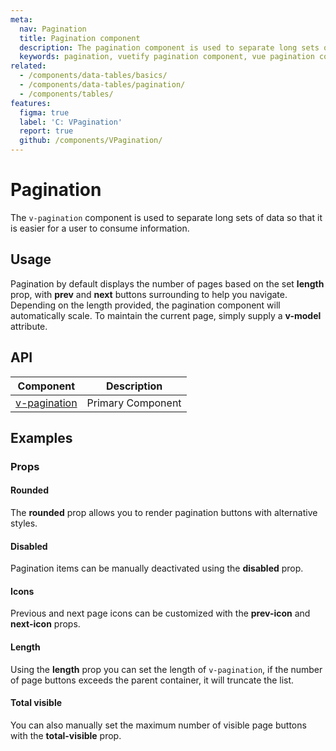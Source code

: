 ```yaml
---
meta:
  nav: Pagination
  title: Pagination component
  description: The pagination component is used to separate long sets of data so that it is easier for a user to consume information.
  keywords: pagination, vuetify pagination component, vue pagination component
related:
  - /components/data-tables/basics/
  - /components/data-tables/pagination/
  - /components/tables/
features:
  figma: true
  label: 'C: VPagination'
  report: true
  github: /components/VPagination/
---
```


# Pagination

The `v-pagination` component is used to separate long sets of data so that it is easier for a user to consume information.

<PageFeatures />

## Usage

Pagination by default displays the number of pages based on the set **length** prop, with **prev** and **next** buttons surrounding to help you navigate. Depending on the length provided, the pagination component will automatically scale. To maintain the current page, simply supply a **v-model** attribute.

<ExamplesUsage name="v-pagination" />

<PromotedEntry />

## API

| Component | Description |
| - | - |
| [v-pagination](/api/v-pagination/) | Primary Component |

<ApiInline hide-links />

## Examples

### Props

#### Rounded

The **rounded** prop allows you to render pagination buttons with alternative styles.

<ExamplesExample file="v-pagination/prop-rounded" />

#### Disabled

Pagination items can be manually deactivated using the **disabled** prop.

<ExamplesExample file="v-pagination/prop-disabled" />

#### Icons

Previous and next page icons can be customized with the **prev-icon** and **next-icon** props.

<ExamplesExample file="v-pagination/prop-icons" />

#### Length

Using the **length** prop you can set the length of `v-pagination`, if the number of page buttons exceeds the parent container, it will truncate the list.

<ExamplesExample file="v-pagination/prop-length" />

#### Total visible

You can also manually set the maximum number of visible page buttons with the **total-visible** prop.

<ExamplesExample file="v-pagination/prop-total-visible" />
